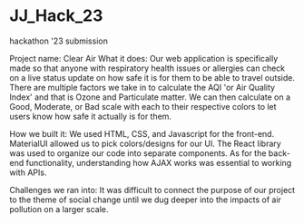 # JJ_Hack_23
hackathon '23 submission

Project name: Clear Air
What it does:
Our web application is specifically made so that anyone with respiratory health issues or allergies can check on a live status update on how safe it is for them to be able to travel outside. There are multiple factors we take in to calculate the AQI 'or Air Quality Index' and that is Ozone and Particulate matter. We can then calculate on a Good, Moderate, or Bad scale with each to their respective colors to let users know how safe it actually is for them.

How we built it:
We used HTML, CSS, and Javascript for the front-end. MaterialUI allowed us to pick colors/designs for our UI. The React library was used to organize our code into separate components. As for the back-end functionality, understanding how AJAX works was essential to working with APIs.

Challenges we ran into:
It was difficult to connect the purpose of our project to the theme of social change until we dug deeper into the impacts of air pollution on a larger scale.
